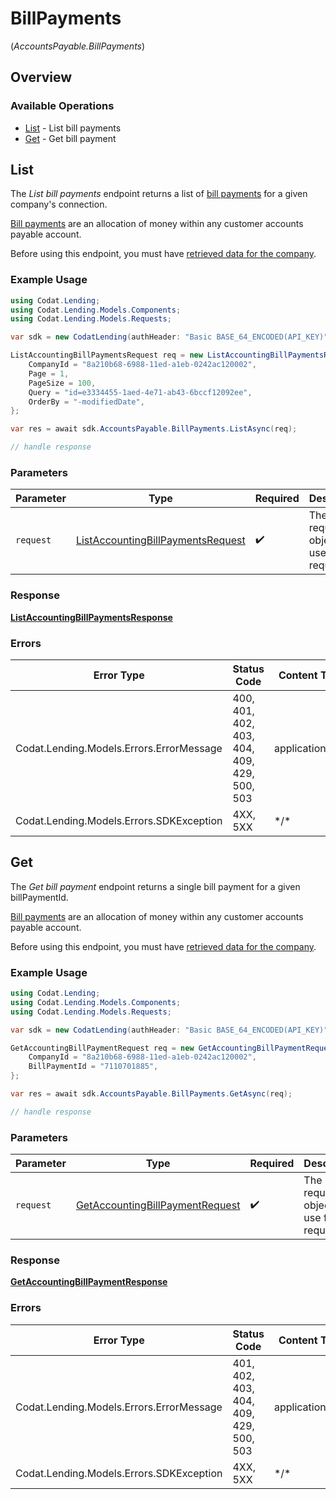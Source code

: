 # BillPayments
(*AccountsPayable.BillPayments*)

## Overview

### Available Operations

* [List](#list) - List bill payments
* [Get](#get) - Get bill payment

## List

The *List bill payments* endpoint returns a list of [bill payments](https://docs.codat.io/lending-api#/schemas/BillPayment) for a given company's connection.

[Bill payments](https://docs.codat.io/lending-api#/schemas/BillPayment) are an allocation of money within any customer accounts payable account.

Before using this endpoint, you must have [retrieved data for the company](https://docs.codat.io/lending-api#/operations/refresh-company-data).
    

### Example Usage

```csharp
using Codat.Lending;
using Codat.Lending.Models.Components;
using Codat.Lending.Models.Requests;

var sdk = new CodatLending(authHeader: "Basic BASE_64_ENCODED(API_KEY)");

ListAccountingBillPaymentsRequest req = new ListAccountingBillPaymentsRequest() {
    CompanyId = "8a210b68-6988-11ed-a1eb-0242ac120002",
    Page = 1,
    PageSize = 100,
    Query = "id=e3334455-1aed-4e71-ab43-6bccf12092ee",
    OrderBy = "-modifiedDate",
};

var res = await sdk.AccountsPayable.BillPayments.ListAsync(req);

// handle response
```

### Parameters

| Parameter                                                                                       | Type                                                                                            | Required                                                                                        | Description                                                                                     |
| ----------------------------------------------------------------------------------------------- | ----------------------------------------------------------------------------------------------- | ----------------------------------------------------------------------------------------------- | ----------------------------------------------------------------------------------------------- |
| `request`                                                                                       | [ListAccountingBillPaymentsRequest](../../Models/Requests/ListAccountingBillPaymentsRequest.md) | :heavy_check_mark:                                                                              | The request object to use for the request.                                                      |

### Response

**[ListAccountingBillPaymentsResponse](../../Models/Requests/ListAccountingBillPaymentsResponse.md)**

### Errors

| Error Type                                  | Status Code                                 | Content Type                                |
| ------------------------------------------- | ------------------------------------------- | ------------------------------------------- |
| Codat.Lending.Models.Errors.ErrorMessage    | 400, 401, 402, 403, 404, 409, 429, 500, 503 | application/json                            |
| Codat.Lending.Models.Errors.SDKException    | 4XX, 5XX                                    | \*/\*                                       |

## Get

The *Get bill payment* endpoint returns a single bill payment for a given billPaymentId.

[Bill payments](https://docs.codat.io/lending-api#/schemas/BillPayment) are an allocation of money within any customer accounts payable account.

Before using this endpoint, you must have [retrieved data for the company](https://docs.codat.io/lending-api#/operations/refresh-company-data).


### Example Usage

```csharp
using Codat.Lending;
using Codat.Lending.Models.Components;
using Codat.Lending.Models.Requests;

var sdk = new CodatLending(authHeader: "Basic BASE_64_ENCODED(API_KEY)");

GetAccountingBillPaymentRequest req = new GetAccountingBillPaymentRequest() {
    CompanyId = "8a210b68-6988-11ed-a1eb-0242ac120002",
    BillPaymentId = "7110701885",
};

var res = await sdk.AccountsPayable.BillPayments.GetAsync(req);

// handle response
```

### Parameters

| Parameter                                                                                   | Type                                                                                        | Required                                                                                    | Description                                                                                 |
| ------------------------------------------------------------------------------------------- | ------------------------------------------------------------------------------------------- | ------------------------------------------------------------------------------------------- | ------------------------------------------------------------------------------------------- |
| `request`                                                                                   | [GetAccountingBillPaymentRequest](../../Models/Requests/GetAccountingBillPaymentRequest.md) | :heavy_check_mark:                                                                          | The request object to use for the request.                                                  |

### Response

**[GetAccountingBillPaymentResponse](../../Models/Requests/GetAccountingBillPaymentResponse.md)**

### Errors

| Error Type                               | Status Code                              | Content Type                             |
| ---------------------------------------- | ---------------------------------------- | ---------------------------------------- |
| Codat.Lending.Models.Errors.ErrorMessage | 401, 402, 403, 404, 409, 429, 500, 503   | application/json                         |
| Codat.Lending.Models.Errors.SDKException | 4XX, 5XX                                 | \*/\*                                    |